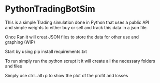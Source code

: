 # PythonTradingBotSim
This is a simple Trading simulation done in Python that uses a public API and simple weights to either buy or sell and track this data in a json file.

Once Ran it will creat JSON files to store the data for other use and graphing (WIP)


Start by using pip install requirements.txt

To run simply run the python scrupt it it will create all the necessary folders and files

Simply use ctrl+alt+p to show the plot of the profit and losses 
